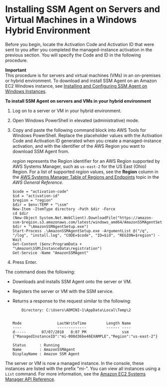 # Installing SSM Agent on Servers and Virtual Machines in a Windows Hybrid Environment<a name="sysman-install-managed-win"></a>

Before you begin, locate the Activation Code and Activation ID that were sent to you after you completed the managed\-instance activation in the previous section\. You will specify the Code and ID in the following procedure\.

**Important**  
This procedure is for servers and virtual machines \(VMs\) in an on\-premises or hybrid environment\. To download and install SSM Agent on an Amazon EC2 Windows instance, see [Installing and Configuring SSM Agent on Windows Instances](sysman-install-ssm-win.md)\.

**To install SSM Agent on servers and VMs in your hybrid environment**

1. Log on to a server or VM in your hybrid environment\.

1. Open Windows PowerShell in elevated \(administrative\) mode\.

1. Copy and paste the following command block into AWS Tools for Windows PowerShell\. Replace the placeholder values with the Activation Code and Activation ID generated when you create a managed\-instance activation, and with the identifier of the AWS Region you want to download SSM Agent from\.

   *region* represents the Region identifier for an AWS Region supported by AWS Systems Manager, such as `us-east-2` for the US East \(Ohio\) Region\. For a list of supported *region* values, see the **Region** column in the [AWS Systems Manager Table of Regions and Endpoints](https://docs.aws.amazon.com/general/latest/gr/rande.html#ssm_region) topic in the *AWS General Reference*\.

   ```
   $code = "activation-code"
   $id = "activation-id"
   $region = "region"
   $dir = $env:TEMP + "\ssm"
   New-Item -ItemType directory -Path $dir -Force
   cd $dir
   (New-Object System.Net.WebClient).DownloadFile("https://amazon-ssm-$region.s3.amazonaws.com/latest/windows_amd64/AmazonSSMAgentSetup.exe", $dir + "\AmazonSSMAgentSetup.exe")
   Start-Process .\AmazonSSMAgentSetup.exe -ArgumentList @("/q", "/log", "install.log", "CODE=$code", "ID=$id", "REGION=$region") -Wait
   Get-Content ($env:ProgramData + "\Amazon\SSM\InstanceData\registration")
   Get-Service -Name "AmazonSSMAgent"
   ```

1. Press Enter\.

The command does the following: 
+ Downloads and installs SSM Agent onto the server or VM\.
+ Registers the server or VM with the SSM service\.
+ Returns a response to the request similar to the following:

  ```
      Directory: C:\Users\ADMINI~1\AppData\Local\Temp\2
  
  
  Mode                LastWriteTime         Length Name
  ----                -------------         ------ ----
  d-----       07/07/2018   8:07 PM                ssm
  {"ManagedInstanceID":"mi-008d36be46EXAMPLE","Region":"us-east-2"}
  
  Status      : Running
  Name        : AmazonSSMAgent
  DisplayName : Amazon SSM Agent
  ```

The server or VM is now a managed instance\. In the console, these instances are listed with the prefix "mi\-"\. You can view all instances using a `List` command\. For more information, see the [Amazon EC2 Systems Manager API Reference](https://docs.aws.amazon.com/ssm/latest/APIReference/)\.